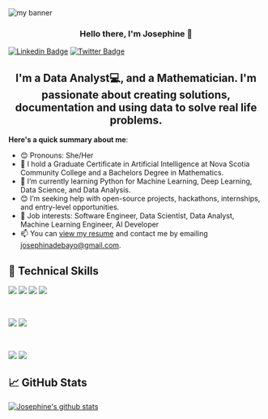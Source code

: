 <img align="center" src="https://user-images.githubusercontent.com/68714280/184132017-1e0305ea-333b-41f5-843a-660b59f59141.png" alt="my banner">

<h3 align="center">
Hello there, I'm Josephine 👋
</h3>

 [![Linkedin Badge](https://img.shields.io/badge/-josephineadebayo-blue?style=for-the-badge&logo=Linkedin&logoColor=white&link=https://www.linkedin.com/in/josephine-adebayo-25562b1b1)](https://www.linkedin.com/in/josephine-adebayo-25562b1b1) [![Twitter Badge](https://img.shields.io/badge/-@josephinadebay2-1ca0f1?style=for-the-badge&logo=twitter&logoColor=white&link=https://twitter.com/Josephinadebay2?t=VOnREFHviuM3cmM9SRzEeg&s=09)](https://twitter.com/Josephinadebay2?t=VOnREFHviuM3cmM9SRzEeg&s=09)

<h2 align="center">
I'm a Data Analyst💻, and a Mathematician. I'm passionate about creating solutions, documentation and using data to solve real life problems.
</h2>

**Here's a quick summary about me**:

- 😊 Pronouns: She/Her
- 🔭 I hold a Graduate Certificate in Artificial Intelligence at Nova Scotia Community College and a Bachelors Degree in Mathematics.
- 🌱 I’m currently learning Python for Machine Learning, Deep Learning, Data Science, and Data Analysis.
- 😊 I’m seeking help with open-source projects, hackathons, internships, and entry-level opportunities.
- 💼 Job interests: Software Engineer, Data Scientist, Data Analyst, Machine Learning Engineer, AI Developer
- 📫 You can [view my resume](https://acrobat.adobe.com/link/review?uri=urn:aaid:scds:US:faf3c89a-ba5c-36da-9d83-2b43712c464b) and contact me by emailing josephinadebayo@gmail.com.

## 💼 Technical Skills

![](https://img.shields.io/badge/Code-JavaScript-informational?style=flat&logo=JavaScript&color=F7DF1E)
![](https://img.shields.io/badge/Code-Python-informational?style=flat&logo=Python&color=003B57)
![](https://img.shields.io/badge/Database-SQL-informational?style=flat&logo=SQL&color=003B57)
![](https://img.shields.io/badge/Code-HTML5-informational?style=flat&logo=HTML5&color=E34F26)


</br>

![](https://img.shields.io/badge/Style-Bootstrap-informational?style=flat&logo=Bootstrap&color=7952B3)
![](https://img.shields.io/badge/Style-CSS3-informational?style=flat&logo=CSS3&color=1572B6)

</br>

![](https://img.shields.io/badge/Tools-Git-informational?style=flat&logo=Git&color=F05032)
![](https://img.shields.io/badge/Tools-GitHub-informational?style=flat&logo=GitHub&color=181717)

## 📈 GitHub Stats 

[![Josephine's github stats](https://github-readme-stats.vercel.app/api?username=Adebayojosephine)](https://github.com/Adebayojosephine)
